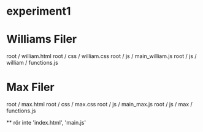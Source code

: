 experiment1
===========


Williams Filer
==============

root / william.html
root / css / william.css
root / js / main_william.js
root / js / william / functions.js


Max Filer
=========

root / max.html
root / css / max.css
root / js / main_max.js
root / js / max / functions.js


** rör inte 'index.html', 'main.js'